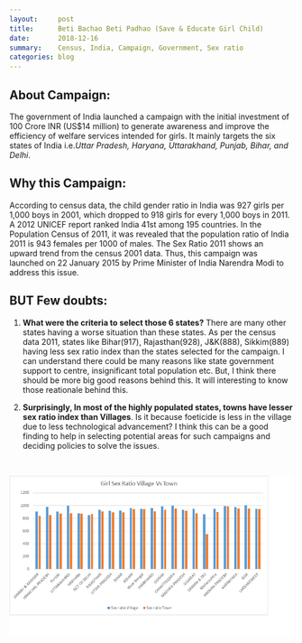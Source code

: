 ```yaml
---
layout:     post
title:      Beti Bachao Beti Padhao (Save & Educate Girl Child)
date:       2018-12-16
summary:    Census, India, Campaign, Government, Sex ratio
categories: blog
---
```


## About Campaign: 

The government of India launched a campaign with the initial investment of 100 Crore INR (US$14 million) to generate awareness and improve the efficiency of welfare services intended for girls. It mainly targets the six states of India i.e._Uttar Pradesh, Haryana, Uttarakhand, Punjab, Bihar, and Delhi_.

## Why this Campaign:

According to census data, the child gender ratio in India was 927 girls per 1,000 boys in 2001, which dropped to 918 girls for every 1,000 boys in 2011. A 2012 UNICEF report ranked India 41st among 195 countries. In the Population Census of 2011, it was revealed that the population ratio of India 2011 is 943 females per 1000 of males. The Sex Ratio 2011 shows an upward trend from the census 2001 data. Thus, this campaign was launched on 22 January 2015 by Prime Minister of India Narendra Modi to address this issue. 

## BUT Few doubts: 
  
1. **What were the criteria to select those 6 states?** There are many other states having a worse situation than these states. As per the census data 2011, states like Bihar(917), Rajasthan(928), J&K(888), Sikkim(889) having less sex ratio index than the states selected for the campaign. 
I can understand there could be many reasons like state government support to centre, insignificant total population etc. But, I think there should be more big good reasons behind this. It will interesting to know those reationale behind this.

2. **Surprisingly, In most of the highly populated states, towns have lesser sex ratio index than Villages**. Is it because foeticide is less in the village due to less technological advancement? I think this can be a good finding to help in selecting potential areas for such campaigns and deciding policies to solve the issues. 


<br />
<p align="center">
<img src="/images/Sex Ratio comparison.png"/>
</p>
<br />


